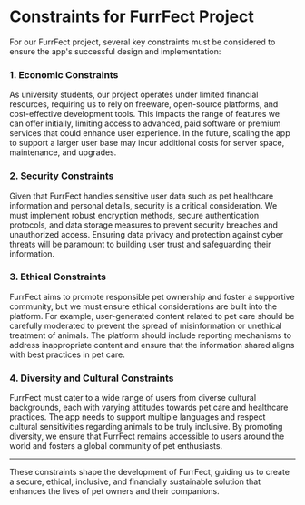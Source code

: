 # Constraints for FurrFect Project

For our FurrFect project, several key constraints must be considered to ensure the app's successful design and implementation:

### 1. Economic Constraints
As university students, our project operates under limited financial resources, requiring us to rely on freeware, open-source platforms, and cost-effective development tools. This impacts the range of features we can offer initially, limiting access to advanced, paid software or premium services that could enhance user experience. In the future, scaling the app to support a larger user base may incur additional costs for server space, maintenance, and upgrades.

### 2. Security Constraints
Given that FurrFect handles sensitive user data such as pet healthcare information and personal details, security is a critical consideration. We must implement robust encryption methods, secure authentication protocols, and data storage measures to prevent security breaches and unauthorized access. Ensuring data privacy and protection against cyber threats will be paramount to building user trust and safeguarding their information.

### 3. Ethical Constraints
FurrFect aims to promote responsible pet ownership and foster a supportive community, but we must ensure ethical considerations are built into the platform. For example, user-generated content related to pet care should be carefully moderated to prevent the spread of misinformation or unethical treatment of animals. The platform should include reporting mechanisms to address inappropriate content and ensure that the information shared aligns with best practices in pet care.

### 4. Diversity and Cultural Constraints
FurrFect must cater to a wide range of users from diverse cultural backgrounds, each with varying attitudes towards pet care and healthcare practices. The app needs to support multiple languages and respect cultural sensitivities regarding animals to be truly inclusive. By promoting diversity, we ensure that FurrFect remains accessible to users around the world and fosters a global community of pet enthusiasts.

---

These constraints shape the development of FurrFect, guiding us to create a secure, ethical, inclusive, and financially sustainable solution that enhances the lives of pet owners and their companions.
